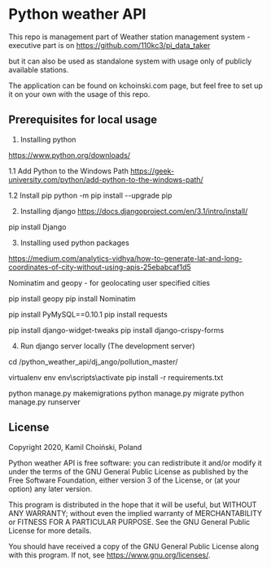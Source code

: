 # Python weather API

This repo is management part of Weather station management system - executive part is on https://github.com/110kc3/pi_data_taker 

but it can also be used as standalone system with usage only of publicly available stations.

The application can be found on kchoinski.com page, but feel free to set up it on your own with the usage of this repo.

## Prerequisites for local usage

1. Installing python

https://www.python.org/downloads/

1.1 Add Python to the Windows Path
https://geek-university.com/python/add-python-to-the-windows-path/

1.2 Install pip
python -m pip install --upgrade pip

2. Installing django
https://docs.djangoproject.com/en/3.1/intro/install/

pip install Django

3. Installing used python packages

https://medium.com/analytics-vidhya/how-to-generate-lat-and-long-coordinates-of-city-without-using-apis-25ebabcaf1d5

Nominatim and geopy - for geolocating user specified cities

pip install geopy 
pip install Nominatim

pip install PyMySQL==0.10.1
pip install requests

pip install django-widget-tweaks
pip install django-crispy-forms

4. Run django server locally (The development server)

cd /python_weather_api/dj_ango/pollution_master/

virtualenv env
env\scripts\activate
pip install -r requirements.txt

python manage.py makemigrations
python manage.py migrate
python manage.py runserver


## License
Copyright 2020, Kamil Choiński, Poland 

Python weather API is free software: you can redistribute it and/or modify
it under the terms of the GNU General Public License as published by
the Free Software Foundation, either version 3 of the License, or
(at your option) any later version.

This program is distributed in the hope that it will be useful,
but WITHOUT ANY WARRANTY; without even the implied warranty of
MERCHANTABILITY or FITNESS FOR A PARTICULAR PURPOSE.  See the
GNU General Public License for more details.

You should have received a copy of the GNU General Public License
along with this program.  If not, see <https://www.gnu.org/licenses/>.
